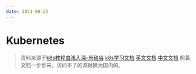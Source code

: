 ```yaml
---
date: 2021-08-25
---
```

# Kubernetes

> 资料来源于[k8s教程由浅入深-尚硅谷](https://www.bilibili.com/video/BV1GT4y1A756?p=19)
> [k8s学习文档](https://gitee.com/moxi159753/LearningNotes/tree/master/K8S/6_Kubernetes%E9%9B%86%E7%BE%A4%E7%AE%A1%E7%90%86%E5%B7%A5%E5%85%B7kubectl)
> [英文文档](https://kubernetes.io/docs/home/) [中文文档](https://kubernetes.io/zh/docs/home/) 
> 照着文档一步步来，访问不了的源就换为国内的。


